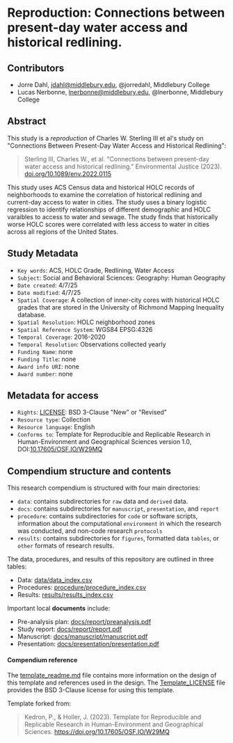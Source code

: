 # Reproduction: Connections between present-day water access and historical redlining.

## Contributors

- Jorre Dahl, jdahl@middlebury.edu, @jorredahl, Middlebury College
- Lucas Nerbonne, lnerbonne@middlebury.edu, @lnerbonne, Middlebury College

## Abstract

This study is a *reproduction* of Charles W. Sterling III et al's study on "Connections Between Present-Day Water Access and Historical Redlining":

> Sterling III, Charles W., et al. "Connections between present-day water access and historical redlining." Environmental Justice (2023). [doi.org/10.1089/env.2022.0115](https://doi.org/10.1089/env.2022.0115)

This study uses ACS Census data and historical HOLC records of neighborhoods to examine the correlation of historical redlining and current-day access to water in cities. The study uses a binary logistic regression to identify relationships of different demographic and HOLC varaibles to access to water and sewage. The study finds that historically worse HOLC scores were correlated with less access to water in cities across all regions of the United States.

## Study Metadata

- `Key words`: ACS, HOLC Grade, Redlining, Water Access
- `Subject`: Social and Behavioral Sciences: Geography: Human Geography
- `Date created`: 4/7/25
- `Date modified`: 4/7/25
- `Spatial Coverage`: A collection of inner-city cores with historical HOLC grades that are stored in the University of Richmond Mapping Inequality database. 
- `Spatial Resolution`: HOLC neighborhood zones
- `Spatial Reference System`: WGS84 EPSG:4326
- `Temporal Coverage`: 2016-2020
- `Temporal Resolution`: Observations collected yearly
- `Funding Name`: none
- `Funding Title`: none
- `Award info URI`: none
- `Award number`: none


## Metadata for access

- `Rights`: [LICENSE](LICENSE): BSD 3-Clause "New" or "Revised"
- `Resource type`: Collection
- `Resource language`: English
- `Conforms to`: Template for Reproducible and Replicable Research in Human-Environment and Geographical Sciences version 1.0, DOI:[10.17605/OSF.IO/W29MQ](https://doi.org/10.17605/OSF.IO/W29MQ)

## Compendium structure and contents

This research compendium is structured with four main directories:

- `data`: contains subdirectories for `raw` data and `derived` data.
- `docs`: contains subdirectories for `manuscript`, `presentation`, and `report`
- `procedure`: contains subdirectories for `code` or software scripts, information about the computational `environment` in which the research was conducted, and non-code research `protocols`
- `results`: contains subdirectories for `figures`, formatted data `tables`, or `other` formats of research results.

The data, procedures, and results of this repository are outlined in three tables:
- Data: [data/data_index.csv](data/data_index.csv)
- Procedures: [procedure/procedure_index.csv](procedure/procedure_index.csv)
- Results: [results/results_index.csv](results/results_index.csv)

Important local **documents** include:
- Pre-analysis plan: [docs/report/preanalysis.pdf](docs/report/preanalysis.pdf)
- Study report: [docs/report/report.pdf](docs/report/report.pdf)
- Manuscript: [docs/manuscript/manuscript.pdf](docs/manuscript/manuscript.pdf)
- Presentation: [docs/presentation/presentation.pdf](docs/presentation/presentation.pdf)

#### Compendium reference

The [template_readme.md](template_readme.md) file contains more information on the design of this template and references used in the design.
The [Template_LICENSE](Template_LICENSE) file provides the BSD 3-Clause license for using this template.

Template forked from: 

> Kedron, P., & Holler, J. (2023). Template for Reproducible and Replicable Research in Human-Environment and Geographical Sciences. https://doi.org/10.17605/OSF.IO/W29MQ
